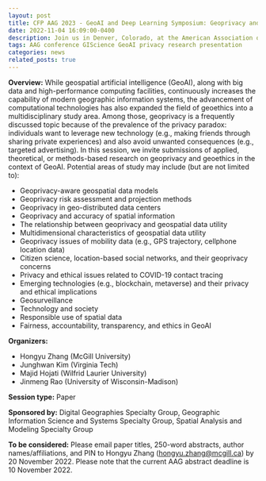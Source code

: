 ```yaml
---
layout: post
title: CFP AAG 2023 - GeoAI and Deep Learning Symposium: Geoprivacy and Ethics in Geospatial Data and GeoAI 
date: 2022-11-04 16:09:00-0400
description: Join us in Denver, Colorado, at the American Association of Geographers (AAG) Annual Meeting! 
tags: AAG conference GIScience GeoAI privacy research presentation  
categories: news
related_posts: true
---
```

<b>Overview:</b>
While geospatial artificial intelligence (GeoAI), along with big data and high-performance computing facilities, continuously increases the capability of modern geographic information systems, the advancement of computational technologies has also expanded the field of geoethics into a multidisciplinary study area. Among those, geoprivacy is a frequently discussed topic because of the prevalence of the privacy paradox: individuals want to leverage new technology (e.g., making friends through sharing private experiences) and also avoid unwanted consequences (e.g., targeted advertising). In this session, we invite submissions of applied, theoretical, or methods-based research on geoprivacy and geoethics in the context of GeoAI. Potential areas of study may include (but are not limited to):
<ul>
	<li>Geoprivacy-aware geospatial data models</li>
	<li>Geoprivacy risk assessment and projection methods</li>
	<li>Geoprivacy in geo-distributed data centers</li>
	<li>Geoprivacy and accuracy of spatial information</li>
	<li>The relationship between geoprivacy and geospatial data utility</li>
	<li>Multidimensional characteristics of geospatial data utility</li>
	<li>Geoprivacy issues of mobility data (e.g., GPS trajectory, cellphone location data)</li>
	<li>Citizen science, location-based social networks, and their geoprivacy concerns</li>
	<li>Privacy and ethical issues related to COVID-19 contact tracing</li>
	<li>Emerging technologies (e.g., blockchain, metaverse) and their privacy and ethical implications</li>
	<li>Geosurveillance</li>
	<li>Technology and society</li>
	<li>Responsible use of spatial data</li>
	<li>Fairness, accountability, transparency, and ethics in GeoAI</li>
</ul>

<b>Organizers:</b>
<ul>
	<li>Hongyu Zhang (McGill University)</li>
	<li>Junghwan Kim (Virginia Tech)</li>
	<li>Majid Hojati (Wilfrid Laurier University)</li>
	<li>Jinmeng Rao (University of Wisconsin-Madison)</li>
</ul>

<b>Session type:</b> Paper

<b>Sponsored by:</b> Digital Geographies Specialty Group, Geographic Information Science and Systems Specialty Group, Spatial Analysis and Modeling Specialty Group

<b>To be considered:</b>
Please email paper titles, 250-word abstracts, author names/affiliations, and PIN to Hongyu Zhang (<a href="mailto: hongyu.zhang@mcgill.ca">hongyu.zhang@mcgill.ca</a>) by 20 November 2022. Please note that the current AAG abstract deadline is 10 November 2022.